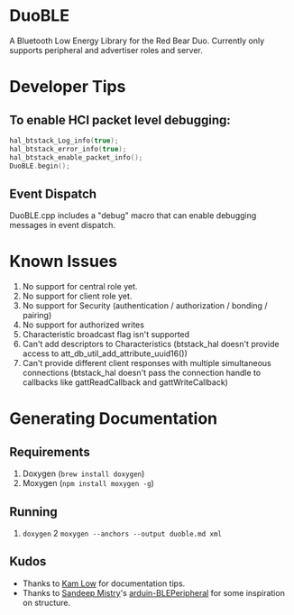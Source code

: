 # DuoBLE

A Bluetooth Low Energy Library for the Red Bear Duo.  Currently only supports peripheral and advertiser roles and server.


# Developer Tips

## To enable HCI packet level debugging:

```C++
hal_btstack_Log_info(true);
hal_btstack_error_info(true);
hal_btstack_enable_packet_info();
DuoBLE.begin();
```

## Event Dispatch
DuoBLE.cpp includes a "debug" macro that can enable debugging messages in event dispatch.

# Known Issues
1. No support for central role yet.
1. No support for client role yet.
1. No support for Security (authentication / authorization / bonding / pairing)
1. No support for authorized writes
1. Characteristic broadcast flag isn't supported
1. Can't add descriptors to Characteristics (btstack_hal doesn't provide access to att_db_util_add_attribute_uuid16())
2. Can't provide different client responses with multiple simultaneous connections (btstack_hal doesn't pass the connection handle to callbacks like gattReadCallback and gattWriteCallback)


# Generating Documentation

## Requirements
1. Doxygen (`brew install doxygen`)
2. Moxygen (`npm install moxygen -g`)

## Running

1. `doxygen`
2  `moxygen --anchors --output duoble.md xml`

## Kudos

- Thanks to [Kam Low](http://sourcey.com/generating-beautiful-markdown-documentation-with-moxygen/) for documentation tips.
- Thanks to [Sandeep Mistry](https://github.com/sandeepmistry)'s [arduin-BLEPeripheral](https://github.com/sandeepmistry/arduino-BLEPeripheral) for some inspiration on structure.
